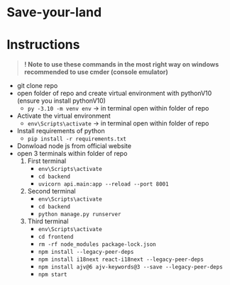 # Save-your-land

# Instructions 
> **! Note to use these commands in the most right way on windows recommended to use cmder (console emulator)**
- git clone repo
- open folder of repo and create virtual environment with pythonV10 (ensure you install pythonV10)
  - `py -3.10 -m venv env` -> in terminal open within folder of repo
- Activate the virtual environment
  - `env\Scripts\activate` -> in terminal open within folder of repo
- Install requirements of python
  - `pip install -r requirements.txt`
- Donwload node js from official website
- open 3 terminals within folder of repo
  1. First terminal
     - `env\Scripts\activate`
     - `cd backend`
     - `uvicorn api.main:app --reload --port 8001`
  3. Second terminal
     - `env\Scripts\activate`
     - `cd backend`
     - `python manage.py runserver`
  5. Third terminal
     - `env\Scripts\activate`
     - `cd frontend`
     - `rm -rf node_modules package-lock.json`
     - `npm install --legacy-peer-deps`
     - `npm install i18next react-i18next --legacy-peer-deps`
     - `npm install ajv@6 ajv-keywords@3 --save --legacy-peer-deps`
     - `npm start` 
